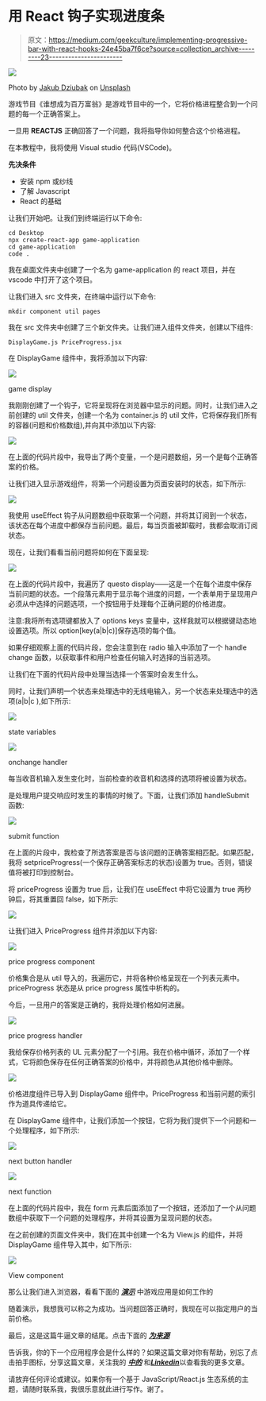 # 用 React 钩子实现进度条

> 原文：<https://medium.com/geekculture/implementing-progressive-bar-with-react-hooks-24e45ba7f6ce?source=collection_archive---------23----------------------->

![](img/af7d9b9b0c4072e06e3660e6a559b99a.png)

Photo by [Jakub Dziubak](https://unsplash.com/@jckbck?utm_source=medium&utm_medium=referral) on [Unsplash](https://unsplash.com?utm_source=medium&utm_medium=referral)

游戏节目《谁想成为百万富翁》是游戏节目中的一个，它将价格进程整合到一个问题的每一个正确答案上。

一旦用 **REACTJS** 正确回答了一个问题，我将指导你如何整合这个价格进程。

在本教程中，我将使用 Visual studio 代码(VSCode)。

**先决条件**

*   安装 npm 或纱线
*   了解 Javascript
*   React 的基础

让我们开始吧。让我们到终端运行以下命令:

```
cd Desktop
npx create-react-app game-application
cd game-application
code .
```

我在桌面文件夹中创建了一个名为 game-application 的 react 项目，并在 vscode 中打开了这个项目。

让我们进入 src 文件夹，在终端中运行以下命令:

```
mkdir component util pages
```

我在 src 文件夹中创建了三个新文件夹。让我们进入组件文件夹，创建以下组件:

```
DisplayGame.js PriceProgress.jsx
```

在 DisplayGame 组件中，我将添加以下内容:

![](img/03f44af4e6591ae008cef245b25b65e0.png)

game display

我刚刚创建了一个钩子，它将呈现将在浏览器中显示的问题。同时，让我们进入之前创建的 util 文件夹，创建一个名为 container.js 的 util 文件，它将保存我们所有的容器(问题和价格数组),并向其中添加以下内容:

![](img/04402196a847faf825830644c4128571.png)

在上面的代码片段中，我导出了两个变量，一个是问题数组，另一个是每个正确答案的价格。

让我们进入显示游戏组件，将第一个问题设置为页面安装时的状态，如下所示:

![](img/46824907cb6f7bd80c137d037a890271.png)

我使用 useEffect 钩子从问题数组中获取第一个问题，并将其订阅到一个状态，该状态在每个进度中都保存当前问题。最后，每当页面被卸载时，我都会取消订阅状态。

现在，让我们看看当前问题将如何在下面呈现:

![](img/f05389299a7d978158ff0c9e3ea16f99.png)

在上面的代码片段中，我遍历了 questo display——这是一个在每个进度中保存当前问题的状态。一个段落元素用于显示每个进度的问题，一个表单用于呈现用户必须从中选择的问题选项，一个按钮用于处理每个正确问题的价格进度。

注意:我将所有选项键都放入了 options keys 变量中，这样我就可以根据键动态地设置选项。所以 option[key(a|b|c)]保存选项的每个值。

如果仔细观察上面的代码片段，您会注意到在 radio 输入中添加了一个 handle change 函数，以获取事件和用户检查任何输入时选择的当前选项。

让我们在下面的代码片段中处理当选择一个答案时会发生什么。

同时，让我们声明一个状态来处理选中的无线电输入，另一个状态来处理选中的选项(a|b|c ),如下所示:

![](img/e42b6660b728b3ebda9f47073db5237e.png)

state variables

![](img/17b86ce8ce9b935e0491552c32f81973.png)

onchange handler

每当收音机输入发生变化时，当前检查的收音机和选择的选项将被设置为状态。

是处理用户提交响应时发生的事情的时候了。下面，让我们添加 handleSubmit 函数:

![](img/a52afe06e389884731a175b77f9b35ae.png)

submit function

在上面的片段中，我检查了所选答案是否与该问题的正确答案相匹配。如果匹配，我将 setpriceProgress(一个保存正确答案标志的状态)设置为 true。否则，错误值将被打印到控制台。

将 priceProgress 设置为 true 后，让我们在 useEffect 中将它设置为 true 两秒钟后，将其重置回 false，如下所示:

![](img/7e5d519436486eb501216c74bc515b12.png)

让我们进入 PriceProgress 组件并添加以下内容:

![](img/73c683f347d65c5c1142e5b4fbe0b601.png)

price progress component

价格集合是从 util 导入的，我遍历它，并将各种价格呈现在一个列表元素中。priceProgress 状态是从 price progress 属性中析构的。

今后，一旦用户的答案是正确的，我将处理价格如何进展。

![](img/5dfa6ed7ed1788f7b293d8583f358778.png)

price progress handler

我给保存价格列表的 UL 元素分配了一个引用。我在价格中循环，添加了一个样式，它将颜色保存在任何正确答案的价格中，并将颜色从其他价格中删除。

![](img/0f9b62d8e0197be5f9fa41395b034e55.png)

价格进度组件已导入到 DisplayGame 组件中。PriceProgress 和当前问题的索引作为道具传递给它。

在 DisplayGame 组件中，让我们添加一个按钮，它将为我们提供下一个问题和一个处理程序，如下所示:

![](img/c95698d318abe87e28afe47f7ca4da38.png)

next button handler

![](img/436f24134ae7ab0bd9d4e4c177afe03a.png)

next function

在上面的代码片段中，我在 form 元素后面添加了一个按钮，还添加了一个从问题数组中获取下一个问题的处理程序，并将其设置为呈现问题的状态。

在之前创建的页面文件夹中，我们在其中创建一个名为 View.js 的组件，并将 DisplayGame 组件导入其中，如下所示:

![](img/2cf99aa155a90dfd7860bfff132bb762.png)

View component

那么让我们进入浏览器，看看下面的 [***演示***](https://res.cloudinary.com/hobbyluv07/video/upload/v1633346230/Screencast_from_04-10-2021_11_42_23_fvuxfb.webm) 中游戏应用是如何工作的

随着演示，我想我可以称之为成功。当问题回答正确时，我现在可以指定用户的当前价格。

最后，这是这篇牛逼文章的结尾。点击下面的 [***为来源***](https://github.com/chibuike07/price-progress-game-application)

告诉我，你的下一个应用程序会是什么样的？如果这篇文章对你有帮助，别忘了点击拍手图标，分享这篇文章，关注我的 [***中的***](https://princewillchime43.medium.com/) 和[***Linkedin***](https://www.linkedin.com/in/chime-princewill-3a2b1b192/)以查看我的更多文章。

请放弃任何评论或建议。如果你有一个基于 JavaScript/React.js 生态系统的主题，请随时联系我，我很乐意就此进行写作。谢了。